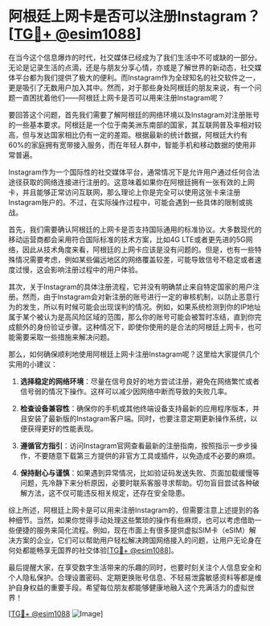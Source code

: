 # 阿根廷上网卡是否可以注册Instagram？[[TG💪+ @esim1088](https://t.me/s/esim1088)]

在当今这个信息爆炸的时代，社交媒体已经成为了我们生活中不可或缺的一部分。无论是记录生活的点滴，还是与朋友分享心情，亦或是了解世界的新动态，社交媒体平台都为我们提供了极大的便利。而Instagram作为全球知名的社交软件之一，更是吸引了无数用户加入其中。然而，对于那些身处阿根廷的朋友来说，有一个问题一直困扰着他们——阿根廷上网卡是否可以用来注册Instagram呢？

要回答这个问题，首先我们需要了解阿根廷的网络环境以及Instagram对注册账号的一些基本要求。阿根廷是一个位于南美洲东南部的国家，其互联网普及率相对较高，但与发达国家相比仍有一定的差距。根据最新的统计数据，阿根廷大约有60%的家庭拥有宽带接入服务，而在年轻人群中，智能手机和移动数据的使用非常普遍。

Instagram作为一个国际性的社交媒体平台，通常情况下是允许用户通过任何合法途径获取的网络连接进行注册的。这意味着如果你在阿根廷拥有一张有效的上网卡，并且能够正常访问互联网，那么理论上你是完全可以使用这张卡来注册Instagram账户的。不过，在实际操作过程中，可能会遇到一些具体的限制或挑战。

首先，我们需要确认阿根廷的上网卡是否支持国际通用的标准协议。大多数现代的移动运营商都会采用符合国际标准的技术方案，比如4G LTE或者更先进的5G网络，因此从技术角度来看，阿根廷的上网卡应该是没有问题的。但是，也有一些特殊情况需要考虑，例如某些偏远地区的网络覆盖较差，可能导致信号不稳定或者速度过慢，这会影响注册过程中的用户体验。

其次，关于Instagram的具体注册流程，它并没有明确禁止来自特定国家的用户注册。然而，由于Instagram会对新注册的账号进行一定的审核机制，以防止恶意行为的发生，所以有时候可能会出现误判的情况。例如，如果系统检测到你的IP地址属于某个被认为是高风险区域的范围，那么你的账号可能会被暂时冻结，直到你完成额外的身份验证步骤。这种情况下，即使你使用的是合法的阿根廷上网卡，也可能需要采取一些措施来解决问题。

那么，如何确保顺利地使用阿根廷上网卡注册Instagram呢？这里给大家提供几个实用的小建议：

1. **选择稳定的网络环境**：尽量在信号良好的地方尝试注册，避免在网络繁忙或者信号弱的情况下操作。这样可以减少因网络中断而导致的失败几率。

2. **检查设备兼容性**：确保你的手机或其他终端设备支持最新的应用程序版本，并且安装了最新版的Instagram客户端。同时，也要注意定期更新操作系统，以便获得更好的性能表现。

3. **遵循官方指引**：访问Instagram官网查看最新的注册指南，按照指示一步步操作，不要随意下载第三方提供的非官方工具或插件，以免造成不必要的麻烦。

4. **保持耐心与谨慎**：如果遇到异常情况，比如验证码发送失败、页面加载缓慢等问题，先冷静下来分析原因，必要时联系客服寻求帮助。切勿盲目尝试各种破解方法，这不仅可能违反相关规定，还存在安全隐患。

综上所述，阿根廷上网卡是可以用来注册Instagram的，但需要注意上述提到的各种细节。当然，如果你觉得手动处理这些繁琐的操作有些麻烦，也可以考虑借助一些便捷的服务来简化流程。例如，现在市面上有很多提供虚拟SIM卡（eSIM）解决方案的企业，它们可以帮助用户轻松解决跨国网络接入的问题，让用户无论身在何处都能畅享无国界的社交体验[[TG💪+ @esim1088](https://t.me/s/esim1088)]。

最后提醒大家，在享受数字生活带来的乐趣的同时，也要时刻关注个人信息安全和个人隐私保护。合理设置密码、定期更换账号信息、不轻易泄露敏感资料等都是维护自身权益的重要手段。希望每位朋友都能够健康地融入这个充满活力的虚拟世界！

[[TG💪+ @esim1088](https://t.me/s/esim1088) ![Image](https://i.postimg.cc/4NQfJmqS/Snipaste-2025-05-13-00-14-12.png)]